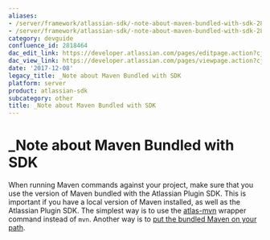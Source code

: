 ```yaml
---
aliases:
- /server/framework/atlassian-sdk/-note-about-maven-bundled-with-sdk-2818464.html
- /server/framework/atlassian-sdk/-note-about-maven-bundled-with-sdk-2818464.md
category: devguide
confluence_id: 2818464
dac_edit_link: https://developer.atlassian.com/pages/editpage.action?cjm=wozere&pageId=2818464
dac_view_link: https://developer.atlassian.com/pages/viewpage.action?cjm=wozere&pageId=2818464
date: '2017-12-08'
legacy_title: _Note about Maven Bundled with SDK
platform: server
product: atlassian-sdk
subcategory: other
title: _Note about Maven Bundled with SDK
---
```

# \_Note about Maven Bundled with SDK

When running Maven commands against your project, make sure that you use the version of Maven bundled with the Atlassian Plugin SDK. This is important if you have a local version of Maven installed, as well as the Atlassian Plugin SDK. The simplest way is to use the [atlas-mvn](/server/framework/atlassian-sdk/atlas-mvn) wrapper command instead of `mvn`. Another way is to [put the bundled Maven on your path](/server/framework/atlassian-sdk/verifying-your-maven-settings-2818643.html).
